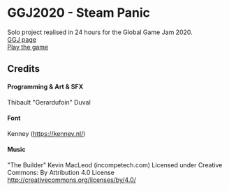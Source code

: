 # GGJ2020 - Steam Panic
Solo project realised in 24 hours for the Global Game Jam 2020.   
[GGJ page](https://globalgamejam.org/2020/games/steam-panic-4)  
[Play the game](https://gerardufoin.github.io/GGJ2020-SteamPanic/)

## Credits

#### Programming & Art & SFX
Thibault "Gerardufoin" Duval

#### Font
Kenney (https://kenney.nl/)

#### Music
"The Builder" Kevin MacLeod (incompetech.com)
Licensed under Creative Commons: By Attribution 4.0 License
http://creativecommons.org/licenses/by/4.0/
